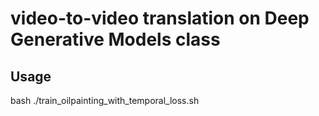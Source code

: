# video-to-video translation on Deep Generative Models class

## Usage
bash ./train_oilpainting_with_temporal_loss.sh

